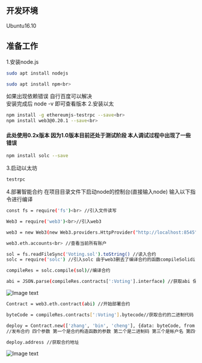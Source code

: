 ## 开发环境
Ubuntu16.10
## 准备工作
1.安装node.js<br>
```Bash
sudo apt install nodejs
```
```Bash
sudo apt install npm<br>
```
如果出现依赖错误 自行百度可以解决<br>
安装完成后 node -v 即可查看版本
2.安装以太<br>
```Bash
npm install -g ethereumjs-testrpc --save<br>
npm install web3@0.20.1 --save<br>
```
#### 此处使用0.2x版本 因为1.0版本目前还处于测试阶段 本人调试过程中出现了一些错误
```Bash
npm install solc --save
```
3.启动以太坊<br>
```Bash
testrpc
```
4.部署智能合约
在项目目录文件下启动node的控制台(直接输入node) 输入以下指令进行编译
```Bash
const fs = require('fs')<br> //引入文件读写

Web3 = require('web3')<br>//引入web3

web3 = new Web3(new Web3.providers.HttpProvider("http://localhost:8545"))<br>

web3.eth.accounts<br> //查看当前所有账户

sol = fs.readFileSync('Voting.sol').toString() //读入合约
solc = require('solc') //引入solc 由于web3删去了编译合约的函数compileSolidity 所以需要用到solc来编译

compileRes = solc.compile(sol)//编译合约

abi = JSON.parse(compileRes.contracts[':Voting'].interface) //获取abi 保存interface这串字符串 在后续会用
```
![Image text](https://github.com/jsphLim/VotingSystem/blob/master/img/3.png)
```Bash
Contract = web3.eth.contract(abi) //开始部署合约

byteCode = compileRes.contracts[':Voting'].bytecode//获取合约的二进制代码

deploy = Contract.new(['zhang', 'bin', 'cheng'], {data: byteCode, from: web3.eth.accounts[0], gas: 4000000})
//发布合约 四个参数 第一个是合约构造函数的参数 第二个是二进制码 第三个是帐户名 第四个是gas

deploy.address //获取合约地址
```
![Image text](https://github.com/jsphLim/VotingSystem/blob/master/img/1.png)


